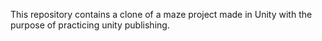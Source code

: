 This repository contains a clone of a maze project made in Unity with the purpose of practicing unity publishing.